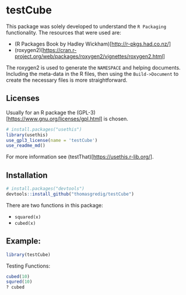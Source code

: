 # testCube

This package was solely developed to understand the `R Packaging` functionality. The resources that were used are:

- (R Packages Book by Hadley Wickham)[http://r-pkgs.had.co.nz/]
- (roxygen2)[https://cran.r-project.org/web/packages/roxygen2/vignettes/roxygen2.html]

The roxygen2 is used to generate the `NAMESPACE` and helping documents. Including the meta-data in the R files, then using the `Build->Document` to create the necessary files is more straightforward.

## Licenses

Usually for an R package the (GPL-3)[https://www.gnu.org/licenses/gpl.html] is chosen.

```R
# install.packages("usethis")
library(usethis)
use_gpl3_license(name = 'testCube')
use_readme_md()
```

For more information see (testThat)[https://usethis.r-lib.org/].

## Installation

```R
# install.packages("devtools")
devtools::install_github("thomasgredig/testCube")
```

There are two functions in this package:

- `squared(x)`
- `cubed(x)`


## Example:

```R
library(testCube)
```

Testing Functions:
```R
cubed(10)
squred(10)
? cubed
```
